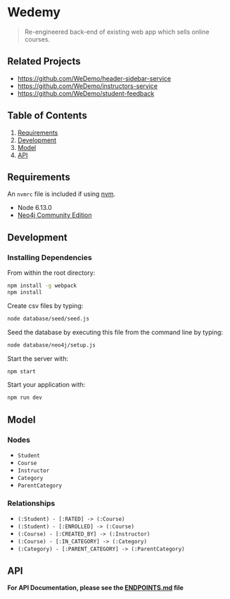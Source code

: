 # Wedemy

> Re-engineered back-end of existing web app which sells online courses.

## Related Projects

- https://github.com/WeDemo/header-sidebar-service
- https://github.com/WeDemo/instructors-service
- https://github.com/WeDemo/student-feedback

## Table of Contents

1. [Requirements](#requirements)
2. [Development](#development)
3. [Model](#model)
4. [API](#api)

## Requirements

An `nvmrc` file is included if using [nvm](https://github.com/creationix/nvm).

- Node 6.13.0
- [Neo4j Community Edition](https://neo4j.com/download-center/#releases)

## Development

### Installing Dependencies

From within the root directory:

```sh
npm install -g webpack
npm install
```

Create csv files by typing:

```sh
node database/seed/seed.js
```

Seed the database by executing this file from the command line by typing:

```sh
node database/neo4j/setup.js
```

Start the server with:

```sh
npm start
```

Start your application with:

```sh
npm run dev
```

## Model

### Nodes

- `Student`
- `Course`
- `Instructor`
- `Category`
- `ParentCategory`

### Relationships

- `(:Student) - [:RATED] -> (:Course)`
- `(:Student) - [:ENROLLED] -> (:Course)`
- `(:Course) - [:CREATED_BY] -> (:Instructor)`
- `(:Course) - [:IN_CATEGORY] -> (:Category)`
- `(:Category) - [:PARENT_CATEGORY] -> (:ParentCategory)`

## API

**For API Documentation, please see the [ENDPOINTS.md](ENDPOINTS.md) file**

